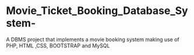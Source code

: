 # Movie_Ticket_Booking_Database_System-
A DBMS project that implements a movie booking system making use of PHP, HTML ,CSS, BOOTSTRAP and MySQL
